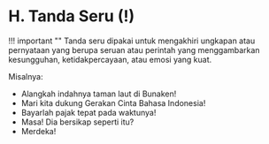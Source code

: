 # H. Tanda Seru (!)

!!! important ""
	Tanda seru dipakai untuk mengakhiri ungkapan atau pernyataan yang berupa seruan atau perintah yang menggambarkan kesungguhan, ketidakpercayaan, atau emosi yang kuat.

Misalnya:

- Alangkah indahnya taman laut di Bunaken!
- Mari kita dukung Gerakan Cinta Bahasa Indonesia!
- Bayarlah pajak tepat pada waktunya!
- Masa! Dia bersikap seperti itu?
- Merdeka!
